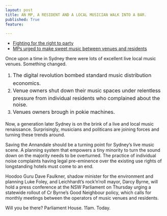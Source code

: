 ```yaml
---
layout: post
title: AN MP, A RESIDENT AND A LOCAL MUSICIAN WALK INTO A BAR.
published: True
feature: 

---
```


*   [Fighting for the right to party](http://www.dailytelegraph.com.au/news/opinion/fighting-for-the-right-to-party/story-fni0cwl5-1226673896104)
*   [MPs urged to make sweet music between venues and residents](http://www.smh.com.au/entertainment/music/mps-urged-to-make-sweet-music-between-venues-and-residents-20130703-2pbtw.html)

Once upon a time in Sydney there were lots of excellent live local music venues. Something changed.

1.  <span style="line-height: 1.714285714; font-size: 1rem;">The digital revolution bombed standard music distribution economics.</span>
2.  <span style="line-height: 1.714285714; font-size: 1rem;">Venue owners shut down their music spaces under relentless pressure from individual residents who complained about the noise.</span>
3.  <span style="line-height: 1.714285714; font-size: 1rem;">Venues owners brough in pokie machines.</span>

Now, a generation later Sydney is on the brink of a live and local music renaissance. Surprisingly, musicians and politicans are joining forces and turning these trends around.

Saving the Annandale should be a turning point for Sydney’s live music scene. A planning system that empowers a tiny minority to turn the sound down on the majority needs to be overturned. The practice of individual noise complaints having legal pre-eminence over the existing use rights of longstanding hotels must come to an end.

Hoodoo Guru Dave Faulkner, shadow minister for the environment and planning Luke Foley, and Leichhardt’s rock’n’roll mayor, Darcy Byrne, will hold a press conference at the NSW Parliament on Thursday urging a statewide rollout of Cr Byrne’s Good Neighbour policy, which calls for monthly meetings between the operators of music venues and residents.

Will you be there? Parliament House. 11am. Today.